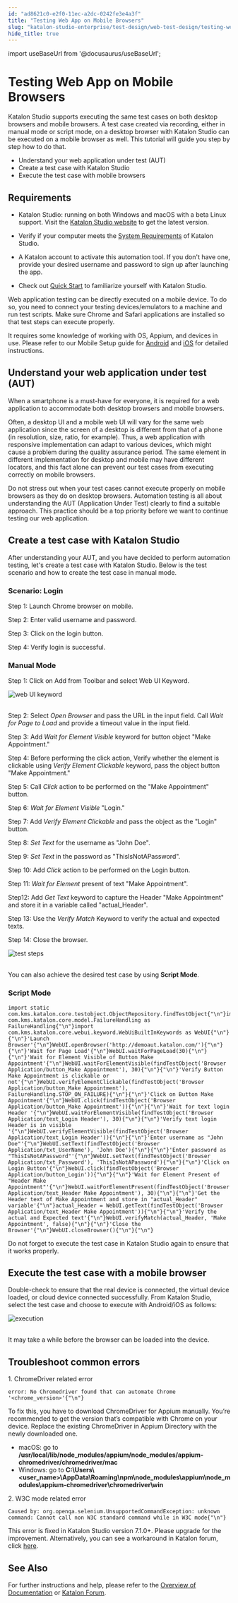 ```yaml
---
id: "ad8621c0-e2f0-11ec-a2dc-0242fe3e4a3f"
title: "Testing Web App on Mobile Browsers"
slug: "katalon-studio-enterprise/test-design/web-test-design/testing-web-app-on-mobile-browsers"
hide_title: true
---
```

import useBaseUrl from '@docusaurus/useBaseUrl';

    

# <a id="id" class="anchor_top_offset"/><a id="ariaid-title1" class="anchor_top_offset"/>Testing Web App on Mobile Browsers

    
      
<p xmlns="http://www.w3.org/1999/xhtml" className="p">Katalon Studio supports executing the same test cases on both   desktop browsers and mobile browsers. A test case created via   recording, either in manual mode or script mode, on a desktop   browser with Katalon Studio can be executed on a mobile browser as   well. This tutorial will guide you step by step how to do that.</p> 
      
<ul xmlns="http://www.w3.org/1999/xhtml" className="ul">   <li className="li">Understand your web application under test (AUT)</li>   <li className="li">Create a test case with Katalon Studio</li>   <li className="li">Execute the test case with mobile browsers</li> </ul> 
    
  

## <a id="id_1" class="anchor_top_offset"/>Requirements

<ul xmlns="http://www.w3.org/1999/xhtml" className="ul"><li className="li">     <p className="p">Katalon Studio: running on both Windows and macOS with a beta       Linux support. Visit the <a className="xref j-external-link" href="https://www.katalon.com/download" target="_blank">Katalon Studio website</a>       to get the latest version.</p>   </li><li className="li">     <p className="p">Verify if your computer meets the <a className="xref j-external-link" href="http://docs.katalon.com/display/KD/System+Requirements" target="_blank">System         Requirements</a> of Katalon Studio.</p>   </li><li className="li">     <p className="p">A Katalon account to activate this automation tool. If you don't       have one, provide your desired username and password to sign up       after launching the app.</p>   </li><li className="li">     <p className="p">Check out <a className="xref j-external-link" href="http:///katalon-studio/tutorials/web/get-started/quick-start/" target="_blank">Quick         Start</a> to familiarize yourself with Katalon Studio.</p>   </li></ul> 
<p xmlns="http://www.w3.org/1999/xhtml" className="p">Web application testing can be directly executed on a mobile   device. To do so, you need to connect your testing   devices/emulators to a machine and run test scripts. Make sure   Chrome and Safari applications are installed so that test steps can   execute properly.</p> 
<p xmlns="http://www.w3.org/1999/xhtml" className="p">It requires some knowledge of working with OS, Appium, and   devices in use. Please refer to our Mobile Setup guide    for <a className="xref" href="/docs/legacy/katalon-studio-enterprise/create-tests-and-projects/configure-test-cases/mobile-testing/android/mobile-android-setup">Android</a> and <a className="xref" href="/docs/legacy/katalon-studio-enterprise/create-tests-and-projects/configure-test-cases/mobile-testing/ios/mobile-ios-setup-real-devices">iOS</a> for  detailed instructions.</p> 
    

## <a id="id_2" class="anchor_top_offset"/>Understand your web application under test (AUT)

    
      
<p xmlns="http://www.w3.org/1999/xhtml" className="p">When a smartphone is a must-have for everyone, it is required   for a web application to accommodate both desktop browsers and   mobile browsers.</p> 
      
<p xmlns="http://www.w3.org/1999/xhtml" className="p">Often, a desktop UI and a mobile web UI will vary for the same   web application since the screen of a desktop is different from   that of a phone (in resolution, size, ratio, for example). Thus, a   web application with responsive implementation can adapt to various   devices, which might cause a problem during the quality assurance   period. The same element in different implementation for desktop   and mobile may have different locators, and this fact alone can   prevent our test cases from executing correctly on mobile   browsers.</p> 
      
<p xmlns="http://www.w3.org/1999/xhtml" className="p">Do not stress out when your test cases cannot execute properly   on mobile browsers as they do on desktop browsers. Automation   testing is all about understanding the AUT (Application Under Test)   clearly to find a suitable approach. This practice should be a top   priority before we want to continue testing our web   application.</p> 
    
  
    

## <a id="id_3" class="anchor_top_offset"/>Create a test case with Katalon Studio

    
      
<p xmlns="http://www.w3.org/1999/xhtml" className="p">After understanding your AUT, and you have decided to perform   automation testing, let's create a test case with Katalon Studio.   Below is the test scenario and how to create the test case in   manual mode.</p> 
    
              
      

### <a id="id_4" class="anchor_top_offset"/>Scenario: Login

      
        
<p xmlns="http://www.w3.org/1999/xhtml" className="p">Step 1: Launch Chrome browser on mobile.</p> 
        
<p xmlns="http://www.w3.org/1999/xhtml" className="p">Step 2: Enter valid username and password.</p> 
        
<p xmlns="http://www.w3.org/1999/xhtml" className="p">Step 3: Click on the login button.</p> 
        
<p xmlns="http://www.w3.org/1999/xhtml" className="p">Step 4: Verify login is successful.</p> 
      
    

### <a id="id_5" class="anchor_top_offset"/>Manual Mode

<p xmlns="http://www.w3.org/1999/xhtml" className="p">Step 1: Click on Add from Toolbar and select Web UI Keyword.</p> 
<p xmlns="http://www.w3.org/1999/xhtml" className="p">   <img className="image" src={useBaseUrl("https://github.com/katalon-studio/docs-images/raw/master/katalon-studio/tutorials/running_application_mobile_browsers/web-ui-keyword.png")} width={250} alt="web UI keyword" /><br /><br /> </p> 
<p xmlns="http://www.w3.org/1999/xhtml" className="p">Step 2: Select <em className="ph i">Open Browser</em> and pass the URL in the   input field. Call <em className="ph i">Wait for Page to Load</em> and provide a   timeout value in the input field.</p> 
<p xmlns="http://www.w3.org/1999/xhtml" className="p">Step 3: Add <em className="ph i">Wait for Element Visible</em> keyword for button   object "Make Appointment."</p> 
<p xmlns="http://www.w3.org/1999/xhtml" className="p">Step 4: Before performing the click action, Verify whether the   element is clickable using <em className="ph i">Verify Element Clickable</em>   keyword, pass the object button "Make Appointment."</p> 
<p xmlns="http://www.w3.org/1999/xhtml" className="p">Step 5: Call <em className="ph i">Click</em> action to be performed on the "Make   Appointment" button.</p> 
<p xmlns="http://www.w3.org/1999/xhtml" className="p">Step 6: <em className="ph i">Wait for Element Visible</em> "Login."</p> 
<p xmlns="http://www.w3.org/1999/xhtml" className="p">Step 7: Add <em className="ph i">Verify Element Clickable</em> and pass the   object as the "Login" button.</p> 
<p xmlns="http://www.w3.org/1999/xhtml" className="p">Step 8: <em className="ph i">Set Text</em> for the username as "John Doe".</p> 
<p xmlns="http://www.w3.org/1999/xhtml" className="p">Step 9:  <em className="ph i">Set Text</em> in the password as   "ThisIsNotAPassword".</p> 
<p xmlns="http://www.w3.org/1999/xhtml" className="p">Step 10: Add <em className="ph i">Click</em> action to be performed on the Login   button.</p> 
<p xmlns="http://www.w3.org/1999/xhtml" className="p">Step 11: <em className="ph i">Wait for Element</em> present of text "Make   Appointment".</p> 
<p xmlns="http://www.w3.org/1999/xhtml" className="p">Step12: Add <em className="ph i">Get Text</em> keyword to capture the Header   "Make Appointment" and store it in a variable called   "actual_Header".</p> 
<p xmlns="http://www.w3.org/1999/xhtml" className="p">Step 13: Use the <em className="ph i">Verify Match</em> Keyword to verify the   actual and expected texts.</p> 
<p xmlns="http://www.w3.org/1999/xhtml" className="p">Step 14: Close the browser.</p> 
<p xmlns="http://www.w3.org/1999/xhtml" className="p">   <img className="image" src={useBaseUrl("https://github.com/katalon-studio/docs-images/raw/master/katalon-studio/tutorials/running_application_mobile_browsers/830-test-steps.png")} width={850} alt="test steps" /><br /><br /> </p> 
<p xmlns="http://www.w3.org/1999/xhtml" className="p">You can also achieve the desired test case by using   <strong className="ph b">Script Mode</strong>.</p> 
      

### <a id="id_6" class="anchor_top_offset"/>Script Mode

      
                  
<pre xmlns="http://www.w3.org/1999/xhtml" className="pre codeblock"><code>import static com.kms.katalon.core.testobject.ObjectRepository.findTestObject{"\n"}import com.kms.katalon.core.model.FailureHandling as FailureHandling{"\n"}import com.kms.katalon.core.webui.keyword.WebUiBuiltInKeywords as WebUI{"\n"}{"\n"}'Launch Browser'{"\n"}WebUI.openBrowser('http://demoaut.katalon.com/'){"\n"}{"\n"}'Wait for Page Load'{"\n"}WebUI.waitForPageLoad(30){"\n"}{"\n"}'Wait for Element Visible of Button Make Appointment'{"\n"}WebUI.waitForElementVisible(findTestObject('Browser Application/button_Make Appointment'), 30){"\n"}{"\n"}'Verify Button Make Appointment is clickable or not'{"\n"}WebUI.verifyElementClickable(findTestObject('Browser Application/button_Make Appointment'), FailureHandling.STOP_ON_FAILURE){"\n"}{"\n"}'Click on Button Make Appointment'{"\n"}WebUI.click(findTestObject('Browser Application/button_Make Appointment')){"\n"}{"\n"}'Wait for text login Header '{"\n"}WebUI.waitForElementVisible(findTestObject('Browser Application/text_Login Header'), 30){"\n"}{"\n"}'Verify text login Header is in visible '{"\n"}WebUI.verifyElementVisible(findTestObject('Browser Application/text_Login Header')){"\n"}{"\n"}'Enter username as "John Doe"'{"\n"}WebUI.setText(findTestObject('Browser Application/txt_UserName'), 'John Doe'){"\n"}{"\n"}'Enter password as "ThisIsNotAPassword"'{"\n"}WebUI.setText(findTestObject('Browser Application/txt_Password'), 'ThisIsNotAPassword'){"\n"}{"\n"}'Click on Login Button'{"\n"}WebUI.click(findTestObject('Browser Application/button_Login')){"\n"}{"\n"}'Wait for Element Present of "Header Make Appointment"'{"\n"}WebUI.waitForElementPresent(findTestObject('Browser Application/text_Header Make Appointment'), 30){"\n"}{"\n"}'Get the Header text of Make Appointment and store in "actual_Header" variable'{"\n"}actual_Header = WebUI.getText(findTestObject('Browser Application/text_Header Make Appointment')){"\n"}{"\n"}'Verify the actual and Expected text'{"\n"}WebUI.verifyMatch(actual_Header, 'Make Appointment', false){"\n"}{"\n"}'Close the Browser'{"\n"}WebUI.closeBrowser(){"\n"}{"\n"}</code></pre> 
                
<p xmlns="http://www.w3.org/1999/xhtml" className="p">Do not forget to execute the test case in Katalon Studio again   to ensure that it works properly.</p> 
      
    

## <a id="id_7" class="anchor_top_offset"/>Execute the test case with a mobile browser

<p xmlns="http://www.w3.org/1999/xhtml" className="p">Double-check to ensure that the real device is connected, the   virtual device loaded, or cloud device connected successfully. From   Katalon Studio, select the test case and choose to execute with   Android/iOS as follows:</p> 
<p xmlns="http://www.w3.org/1999/xhtml" className="p">   <img className="image" src={useBaseUrl("https://github.com/katalon-studio/docs-images/raw/master/katalon-studio/tutorials/running_application_mobile_browsers/830-execution.png")} width={850} alt="execution" /><br /><br /> </p> 
<p xmlns="http://www.w3.org/1999/xhtml" className="p">It may take a while before the browser can be loaded into the   device.</p> 

## <a id="id_8" class="anchor_top_offset"/>Troubleshoot common errors

<p xmlns="http://www.w3.org/1999/xhtml" className="p">1. ChromeDriver related error</p> 
<pre xmlns="http://www.w3.org/1999/xhtml" className="pre codeblock"><code>error: No Chromedriver found that can automate Chrome '&lt;chrome_version&gt;'{"\n"}</code></pre> 
<p xmlns="http://www.w3.org/1999/xhtml" className="p">To fix this, you have to download ChromeDriver for Appium manually. You’re recommended to get the version that’s compatible with Chrome on your device. Replace the existing ChromeDriver in Appium Directory with the newly downloaded one.</p> 
<ul xmlns="http://www.w3.org/1999/xhtml" className="ul"><li className="li">macOS: go to <strong className="ph b">/usr/local/lib/node_modules/appium/node_modules/appium-chromedriver/chromedriver/mac</strong></li><li className="li">Windows: go to <strong className="ph b">C:\Users\&lt;user_name&gt;\AppData\Roaming\npm\node_modules\appium\node_modules\appium-chromedriver\chromedriver\win</strong></li></ul> 
<p xmlns="http://www.w3.org/1999/xhtml" className="p">2. W3C mode related error</p> 
<pre xmlns="http://www.w3.org/1999/xhtml" className="pre codeblock"><code>Caused by: org.openqa.selenium.UnsupportedCommandException: unknown command: Cannot call non W3C standard command while in W3C mode{"\n"}</code></pre> 
<p xmlns="http://www.w3.org/1999/xhtml" className="p">This error is fixed in Katalon Studio version 7.1.0+. Please upgrade for the improvement. Alternatively, you can see a workaround in Katalon forum, click <a className="xref j-external-link" href="https://forum.katalon.com/t/unable-to-update-chromedriver-on-mac-in-katalon-studio/33958" target="_blank">here</a>. </p> 

## <a id="id_9" class="anchor_top_offset"/>See Also

<p xmlns="http://www.w3.org/1999/xhtml" className="p">For further instructions and help, please refer to the <a className="xref" href="/docs/legacy/katalon-studio-enterprise/welcome-to-katalon-studio">Overview of Documentation</a> or <a className="xref j-external-link" href="https://forum.katalon.com/" target="_blank">Katalon Forum</a>.</p> 

